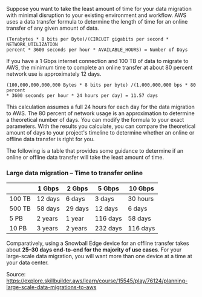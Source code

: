 Suppose you want to take the least amount of time for your data migration with minimal disruption to your existing environment and workflow. AWS uses a data transfer formula to determine the length of time for an online transfer of any given amount of data.

```
(Terabytes * 8 bits per Byte)/(CIRCUIT gigabits per second * NETWORK_UTILIZATION
percent * 3600 seconds per hour * AVAILABLE_HOURS) = Number of Days 
```

If you have a 1 Gbps internet connection and 100 TB of data to migrate to AWS, the minimum time to complete an online transfer at about 80 percent network use is approximately 12 days.

```
(100,000,000,000,000 Bytes * 8 bits per byte) /(1,000,000,000 bps * 80 percent 
* 3600 seconds per hour * 24 hours per day) = 11.57 days 
```

This calculation assumes a full 24 hours for each day for the data migration to AWS. The 80 percent of network usage is an approximation to determine a theoretical number of days. You can modify the formula to your exact parameters. With the results you calculate, you can compare the theoretical amount of days to your project's timeline to determine whether an online or offline data transfer is right for you.

The following is a table that provides some guidance to determine if an online or offline data transfer will take the least amount of time.

### Large data migration – Time to transfer online

|       | 1 Gbps   | 2 Gbps  | 5 Gbps   | 10 Gbps  |
|-------|----------|---------|----------|----------|
|100 TB | 12 days  | 6 days  | 3 days   | 30 hours |
|500 TB | 58 days  |29 days  | 12 days  | 6 days   |
|5 PB   | 2 years  | 1 year  | 116 days | 58 days  |
|10 PB  | 3 years  |2 years  | 232 days | 116 days |


Comparatively, using a Snowball Edge device for an offline transfer takes about **25–30 days end-to-end for the majority of use cases**. For your large-scale data migration, you will want more than one device at a time at your data center.  

Source: https://explore.skillbuilder.aws/learn/course/15545/play/76124/planning-large-scale-data-migrations-to-aws  
